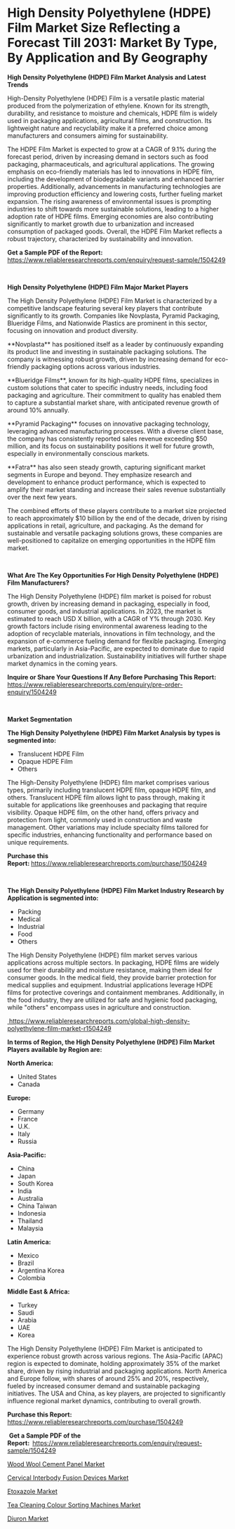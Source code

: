 <p><h1>High Density Polyethylene (HDPE) Film Market Size Reflecting a Forecast Till 2031: Market By Type, By Application and By Geography</h1></p><p><strong>High Density Polyethylene (HDPE) Film Market Analysis and Latest Trends</strong></p>
<p><p>High-Density Polyethylene (HDPE) Film is a versatile plastic material produced from the polymerization of ethylene. Known for its strength, durability, and resistance to moisture and chemicals, HDPE film is widely used in packaging applications, agricultural films, and construction. Its lightweight nature and recyclability make it a preferred choice among manufacturers and consumers aiming for sustainability.</p><p>The HDPE Film Market is expected to grow at a CAGR of 9.1% during the forecast period, driven by increasing demand in sectors such as food packaging, pharmaceuticals, and agricultural applications. The growing emphasis on eco-friendly materials has led to innovations in HDPE film, including the development of biodegradable variants and enhanced barrier properties. Additionally, advancements in manufacturing technologies are improving production efficiency and lowering costs, further fueling market expansion. The rising awareness of environmental issues is prompting industries to shift towards more sustainable solutions, leading to a higher adoption rate of HDPE films. Emerging economies are also contributing significantly to market growth due to urbanization and increased consumption of packaged goods. Overall, the HDPE Film Market reflects a robust trajectory, characterized by sustainability and innovation.</p></p>
<p><strong>Get a Sample PDF of the Report:&nbsp;</strong> <a href="https://www.reliableresearchreports.com/enquiry/request-sample/1504249?utm_campaign=10&utm_medium=2&utm_source=Github&utm_content=ia&utm_term=27092024&utm_id=high-density-polyethylene-hdpe-film">https://www.reliableresearchreports.com/enquiry/request-sample/1504249</a></p>
<p>&nbsp;</p>
<p><strong>High Density Polyethylene (HDPE) Film Major Market Players</strong></p>
<p><p>The High Density Polyethylene (HDPE) Film Market is characterized by a competitive landscape featuring several key players that contribute significantly to its growth. Companies like Novplasta, Pyramid Packaging, Blueridge Films, and Nationwide Plastics are prominent in this sector, focusing on innovation and product diversity.</p><p>**Novplasta** has positioned itself as a leader by continuously expanding its product line and investing in sustainable packaging solutions. The company is witnessing robust growth, driven by increasing demand for eco-friendly packaging options across various industries.</p><p>**Blueridge Films**, known for its high-quality HDPE films, specializes in custom solutions that cater to specific industry needs, including food packaging and agriculture. Their commitment to quality has enabled them to capture a substantial market share, with anticipated revenue growth of around 10% annually.</p><p>**Pyramid Packaging** focuses on innovative packaging technology, leveraging advanced manufacturing processes. With a diverse client base, the company has consistently reported sales revenue exceeding $50 million, and its focus on sustainability positions it well for future growth, especially in environmentally conscious markets.</p><p>**Fatra** has also seen steady growth, capturing significant market segments in Europe and beyond. They emphasize research and development to enhance product performance, which is expected to amplify their market standing and increase their sales revenue substantially over the next few years.</p><p>The combined efforts of these players contribute to a market size projected to reach approximately $10 billion by the end of the decade, driven by rising applications in retail, agriculture, and packaging. As the demand for sustainable and versatile packaging solutions grows, these companies are well-positioned to capitalize on emerging opportunities in the HDPE film market.</p></p>
<p>&nbsp;</p>
<p><strong>What Are The Key Opportunities For High Density Polyethylene (HDPE) Film Manufacturers?</strong></p>
<p><p>The High Density Polyethylene (HDPE) film market is poised for robust growth, driven by increasing demand in packaging, especially in food, consumer goods, and industrial applications. In 2023, the market is estimated to reach USD X billion, with a CAGR of Y% through 2030. Key growth factors include rising environmental awareness leading to the adoption of recyclable materials, innovations in film technology, and the expansion of e-commerce fueling demand for flexible packaging. Emerging markets, particularly in Asia-Pacific, are expected to dominate due to rapid urbanization and industrialization. Sustainability initiatives will further shape market dynamics in the coming years.</p></p>
<p><strong>Inquire or Share Your Questions If Any Before Purchasing This Report:</strong> <a href="https://www.reliableresearchreports.com/enquiry/pre-order-enquiry/1504249?utm_campaign=10&utm_medium=2&utm_source=Github&utm_content=ia&utm_term=27092024&utm_id=high-density-polyethylene-hdpe-film">https://www.reliableresearchreports.com/enquiry/pre-order-enquiry/1504249</a></p>
<p>&nbsp;</p>
<p><strong>Market Segmentation</strong></p>
<p><strong>The High Density Polyethylene (HDPE) Film Market Analysis by types is segmented into:</strong></p>
<p><ul><li>Translucent HDPE Film</li><li>Opaque HDPE Film</li><li>Others</li></ul></p>
<p><p>The High-Density Polyethylene (HDPE) film market comprises various types, primarily including translucent HDPE film, opaque HDPE film, and others. Translucent HDPE film allows light to pass through, making it suitable for applications like greenhouses and packaging that require visibility. Opaque HDPE film, on the other hand, offers privacy and protection from light, commonly used in construction and waste management. Other variations may include specialty films tailored for specific industries, enhancing functionality and performance based on unique requirements.</p></p>
<p><strong>Purchase this Report:&nbsp;</strong><a href="https://www.reliableresearchreports.com/purchase/1504249?utm_campaign=10&utm_medium=2&utm_source=Github&utm_content=ia&utm_term=27092024&utm_id=high-density-polyethylene-hdpe-film">https://www.reliableresearchreports.com/purchase/1504249</a></p>
<p>&nbsp;</p>
<p><strong>The High Density Polyethylene (HDPE) Film Market Industry Research by Application is segmented into:</strong></p>
<p><ul><li>Packing</li><li>Medical</li><li>Industrial</li><li>Food</li><li>Others</li></ul></p>
<p><p>The High Density Polyethylene (HDPE) film market serves various applications across multiple sectors. In packaging, HDPE films are widely used for their durability and moisture resistance, making them ideal for consumer goods. In the medical field, they provide barrier protection for medical supplies and equipment. Industrial applications leverage HDPE films for protective coverings and containment membranes. Additionally, in the food industry, they are utilized for safe and hygienic food packaging, while "others" encompass uses in agriculture and construction.</p></p>
<p><a href="https://www.reliableresearchreports.com/global-high-density-polyethylene-film-market-r1504249?utm_campaign=10&utm_medium=2&utm_source=Github&utm_content=ia&utm_term=27092024&utm_id=high-density-polyethylene-hdpe-film">&nbsp;https://www.reliableresearchreports.com/global-high-density-polyethylene-film-market-r1504249</a></p>
<p><strong>In terms of Region, the High Density Polyethylene (HDPE) Film Market Players available by Region are:</strong></p>
<p>
    <p> <strong> North America: </strong>
        <ul>
            <li>United States</li>
            <li>Canada</li>
        </ul>
        </p> 
    <p> <strong> Europe: </strong>
        <ul>
            <li>Germany</li>
            <li>France</li>
            <li>U.K.</li>
            <li>Italy</li>
            <li>Russia</li>
        </ul>
        </p> 
    <p> <strong> Asia-Pacific: </strong>
        <ul>
            <li>China</li>
            <li>Japan</li>
            <li>South Korea</li>
            <li>India</li>
            <li>Australia</li>
            <li>China Taiwan</li>
            <li>Indonesia</li>
            <li>Thailand</li>
            <li>Malaysia</li>
        </ul>
        </p> 
    <p> <strong> Latin America: </strong>
        <ul>
            <li>Mexico</li>
            <li>Brazil</li>
            <li>Argentina Korea</li>
            <li>Colombia</li>
        </ul>
        </p> 
    <p> <strong> Middle East & Africa: </strong>
        <ul>
            <li>Turkey</li>
            <li>Saudi</li>
            <li>Arabia</li>
            <li>UAE</li>
            <li>Korea</li>
        </ul>
    </p>
    </p>
<p><p>The High Density Polyethylene (HDPE) Film Market is anticipated to experience robust growth across various regions. The Asia-Pacific (APAC) region is expected to dominate, holding approximately 35% of the market share, driven by rising industrial and packaging applications. North America and Europe follow, with shares of around 25% and 20%, respectively, fueled by increased consumer demand and sustainable packaging initiatives. The USA and China, as key players, are projected to significantly influence regional market dynamics, contributing to overall growth.</p></p>
<p><strong>Purchase this Report: </strong><a href="https://www.reliableresearchreports.com/purchase/1504249?utm_campaign=10&utm_medium=2&utm_source=Github&utm_content=ia&utm_term=27092024&utm_id=high-density-polyethylene-hdpe-film">https://www.reliableresearchreports.com/purchase/1504249</a></p>
<p>&nbsp;<strong>Get a Sample PDF of the Report:&nbsp;&nbsp;</strong><a href="https://www.reliableresearchreports.com/enquiry/request-sample/1504249?utm_campaign=10&utm_medium=2&utm_source=Github&utm_content=ia&utm_term=27092024&utm_id=high-density-polyethylene-hdpe-film">https://www.reliableresearchreports.com/enquiry/request-sample/1504249</a></p>
<p><strong></strong></p>
<p><p><a href="https://issuu.com/reportprime-2/docs/wood-wool-cement-panel-market-size-_e9efe8fd9389ef?utm_campaign=10&utm_medium=2&utm_source=Github&utm_content=ia&utm_term=27092024&utm_id=high-density-polyethylene-hdpe-film">Wood Wool Cement Panel Market</a></p><p><a href="https://github.com/JubayerMia832/Market-Research-Report-List-1/blob/main/cervical-interbody-fusion-devices-market.md?utm_campaign=10&utm_medium=2&utm_source=Github&utm_content=ia&utm_term=27092024&utm_id=high-density-polyethylene-hdpe-film">Cervical Interbody Fusion Devices Market</a></p><p><a href="https://www.linkedin.com/pulse/global-etoxazole-industry-types-applications-market-players-ueoyf?utm_campaign=10&utm_medium=2&utm_source=Github&utm_content=ia&utm_term=27092024&utm_id=high-density-polyethylene-hdpe-film">Etoxazole Market</a></p><p><a href="https://issuu.com/reportprime-2/docs/tea-cleaning-colour-sorting-machine_2d1d6c3a61b17a?utm_campaign=10&utm_medium=2&utm_source=Github&utm_content=ia&utm_term=27092024&utm_id=high-density-polyethylene-hdpe-film">Tea Cleaning Colour Sorting Machines Market</a></p><p><a href="https://www.linkedin.com/pulse/diuron-market-size-share-trends-analysis-report-end-fdtue?trackingId=t9Ex1OFPSSmJcW7YgDYycw%3D%3D&utm_campaign=10&utm_medium=2&utm_source=Github&utm_content=ia&utm_term=27092024&utm_id=high-density-polyethylene-hdpe-film">Diuron Market</a></p></p>